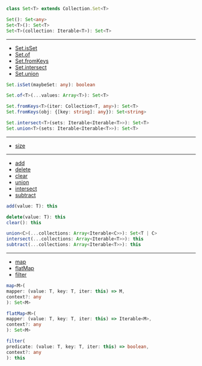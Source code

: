 ```ts
class Set<T> extends Collection.Set<T>
```

```ts
Set(): Set<any>
Set<T>(): Set<T>
Set<T>(collection: Iterable<T>): Set<T>
```

---

- [Set.isSet](https://facebook.github.io/immutable-js/docs/#/Set/isSet)
- [Set.of](https://facebook.github.io/immutable-js/docs/#/Set/of)
- [Set.fromKeys](https://facebook.github.io/immutable-js/docs/#/Set/fromKeys)
- [Set.intersect](https://facebook.github.io/immutable-js/docs/#/Set/intersect)
- [Set.union](https://facebook.github.io/immutable-js/docs/#/Set/union)

```ts
Set.isSet(maybeSet: any): boolean
```

```ts
Set.of<T>(...values: Array<T>): Set<T>
```

```ts
Set.fromKeys<T>(iter: Collection<T, any>): Set<T>
Set.fromKeys(obj: {[key: string]: any}): Set<string>
```

```ts
Set.intersect<T>(sets: Iterable<Iterable<T>>): Set<T>
Set.union<T>(sets: Iterable<Iterable<T>>): Set<T>
```

---

- [size](https://facebook.github.io/immutable-js/docs/#/Set/size)

---

- [add](https://facebook.github.io/immutable-js/docs/#/Set/add)
- [delete](https://facebook.github.io/immutable-js/docs/#/Set/delete)
- [clear](https://facebook.github.io/immutable-js/docs/#/Set/clear)
- [union](https://facebook.github.io/immutable-js/docs/#/Set/union)
- [intersect](https://facebook.github.io/immutable-js/docs/#/Set/intersect)
- [subtract](https://facebook.github.io/immutable-js/docs/#/Set/subtract)

```ts
add(value: T): this
```

```ts
delete(value: T): this
clear(): this
```

```ts
union<C>(...collections: Array<Iterable<C>>): Set<T | C>
intersect(...collections: Array<Iterable<T>>): this
subtract(...collections: Array<Iterable<T>>): this
```

---

- [map](https://facebook.github.io/immutable-js/docs/#/Set/map)
- [flatMap](https://facebook.github.io/immutable-js/docs/#/Set/flatMap)
- [filter](https://facebook.github.io/immutable-js/docs/#/Set/filter)

```ts
map<M>(
mapper: (value: T, key: T, iter: this) => M,
context?: any
): Set<M>
```

```ts
flatMap<M>(
mapper: (value: T, key: T, iter: this) => Iterable<M>,
context?: any
): Set<M>
```

```ts
filter(
predicate: (value: T, key: T, iter: this) => boolean,
context?: any
): this
```
